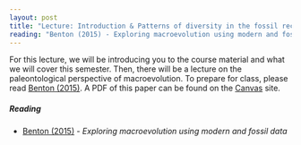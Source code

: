 ```yaml
---
layout: post
title: "Lecture: Introduction & Patterns of diversity in the fossil record"
reading: "Benton (2015) - Exploring macroevolution using modern and fossil data"
---
```



For this lecture, we will be introducing you to the course material and what we will cover this semester. Then, there will be a lecture on the paleontological perspective of macroevolution. To prepare for class, please read [Benton (2015)](http://rspb.royalsocietypublishing.org/content/282/1810/20150569). A PDF of this paper can be found on the [Canvas](https://canvas.iastate.edu/) site.

<h5>Reading</h5>

* [Benton (2015)](http://rspb.royalsocietypublishing.org/content/282/1810/20150569) - _Exploring macroevolution using modern and fossil data_
